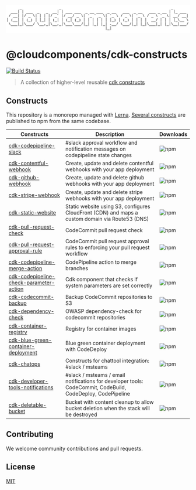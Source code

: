 ![cloudcomponents Logo](/logo.png)

# @cloudcomponents/cdk-constructs

[![Build Status](https://travis-ci.org/cloudcomponents/cdk-constructs.svg?branch=master)](https://travis-ci.org/cloudcomponents/cdk-constructs)

> A collection of higher-level reusable [cdk constructs](https://github.com/awslabs/aws-cdk)

## Constructs

This repository is a monorepo managed with [Lerna](https://github.com/lerna/lerna). [Several constructs](/packages) are published to npm from the same codebase.

| Constructs                                                                                   | Description                                                                                                 | Downloads                                                                                      |
| -------------------------------------------------------------------------------------------- | ----------------------------------------------------------------------------------------------------------- | ---------------------------------------------------------------------------------------------- |
| [cdk-codepipeline-slack](/packages/cdk-codepipeline-slack)                                   | #slack approval workflow and notification messages on codepipeline state changes                            | ![npm](https://img.shields.io/npm/dm/@cloudcomponents/cdk-codepipeline-slack)                  |
| [cdk-contentful-webhook](/packages/cdk-contentful-webhook)                                   | Create, update and delete contentful webhooks with your app deployment                                      | ![npm](https://img.shields.io/npm/dm/@cloudcomponents/cdk-contentful-webhook)                  |
| [cdk-github-webhook](/packages/cdk-github-webhook)                                           | Create, update and delete github webhooks with your app deployment                                          | ![npm](https://img.shields.io/npm/dm/@cloudcomponents/cdk-github-webhook)                      |
| [cdk-stripe-webhook](/packages/cdk-stripe-webhook)                                           | Create, update and delete stripe webhooks with your app deployment                                          | ![npm](https://img.shields.io/npm/dm/@cloudcomponents/cdk-stripe-webhook)                      |
| [cdk-static-website](/packages/cdk-static-website)                                           | Static website using S3, configures CloudFront (CDN) and maps a custom domain via Route53 (DNS)             | ![npm](https://img.shields.io/npm/dm/@cloudcomponents/cdk-static-website)                      |
| [cdk-pull-request-check](/packages/cdk-pull-request-check)                                   | CodeCommit pull request check                                                                               | ![npm](https://img.shields.io/npm/dm/@cloudcomponents/cdk-pull-request-check)                  |
| [cdk-pull-request-approval-rule](/packages/cdk-pull-request-approval-rule)                   | CodeCommit pull request approval rules to enforcing your pull request workflow                              | ![npm](https://img.shields.io/npm/dm/@cloudcomponents/cdk-pull-request-approval-rule)          |
| [cdk-codepipeline-merge-action](/packages/cdk-codepipeline-merge-action)                     | CodePipeline action to merge branches                                                                       | ![npm](https://img.shields.io/npm/dm/@cloudcomponents/cdk-codepipeline-merge-action)           |
| [cdk-codepipeline-check-parameter-action](/packages/cdk-codepipeline-check-parameter-action) | Cdk component that checks if system parameters are set correctly                                            | ![npm](https://img.shields.io/npm/dm/@cloudcomponents/cdk-codepipeline-check-parameter-action) |
| [cdk-codecommit-backup](/packages/cdk-codecommit-backup)                                     | Backup CodeCommit repositories to S3                                                                        | ![npm](https://img.shields.io/npm/dm/@cloudcomponents/cdk-codecommit-backup)                   |
| [cdk-dependency-check](/packages/cdk-dependency-check)                                       | OWASP dependency-check for codecommit repositories                                                          | ![npm](https://img.shields.io/npm/dm/@cloudcomponents/cdk-dependency-check)                    |
| [cdk-container-registry](/packages/cdk-container-registry)                                   | Registry for container images                                                                               | ![npm](https://img.shields.io/npm/dm/@cloudcomponents/cdk-container-registry)                  |
| [cdk-blue-green-container-deployment](/packages/cdk-blue-green-container-deployment)         | Blue green container deployment with CodeDeploy                                                             | ![npm](https://img.shields.io/npm/dm/@cloudcomponents/cdk-blue-green-container-deployment)     |
| [cdk-chatops](/packages/cdk-chatops)                                                         | Constructs for chattool integration: #slack / msteams                                                       | ![npm](https://img.shields.io/npm/dm/@cloudcomponents/cdk-chatops)                             |
| [cdk-developer-tools-notifications](/packages/cdk-developer-tools-notifications)             | #slack / msteams / email notifications for developer tools: CodeCommit, CodeBuild, CodeDeploy, CodePipeline | ![npm](https://img.shields.io/npm/dm/@cloudcomponents/cdk-developer-tools-notifications)       |
| [cdk-deletable-bucket](/packages/cdk-deletable-bucket)                                       | Bucket with content cleanup to allow bucket deletion when the stack will be destroyed                       | ![npm](https://img.shields.io/npm/dm/@cloudcomponents/cdk-deletable-bucket)                    |

## Contributing

We welcome community contributions and pull requests.

## License

[MIT](LICENSE)
